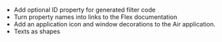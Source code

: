 * Add optional ID property for generated filter code
* Turn property names into links to the Flex documentation
* Add an application icon and window decorations to the Air application.
* Texts as shapes
